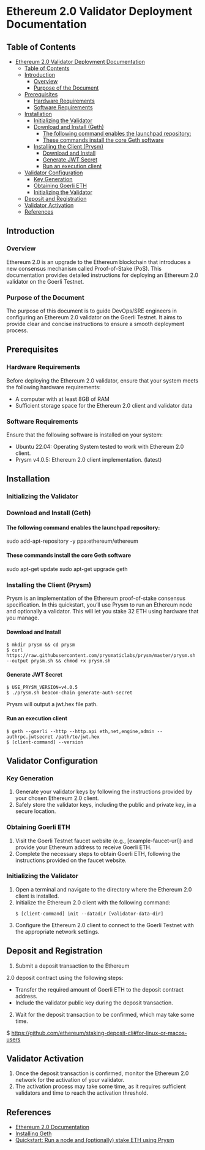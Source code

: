 # Ethereum 2.0 Validator Deployment Documentation

## Table of Contents

- [Ethereum 2.0 Validator Deployment Documentation](#ethereum-20-validator-deployment-documentation)
  - [Table of Contents](#table-of-contents)
  - [Introduction](#introduction)
    - [Overview](#overview)
    - [Purpose of the Document](#purpose-of-the-document)
  - [Prerequisites](#prerequisites)
    - [Hardware Requirements](#hardware-requirements)
    - [Software Requirements](#software-requirements)
  - [Installation](#installation)
    - [Initializing the Validator](#initializing-the-validator)
    - [Download and Install (Geth)](#download-and-install-geth)
      - [The following command enables the launchpad repository:](#the-following-command-enables-the-launchpad-repository)
      - [These commands install the core Geth software](#these-commands-install-the-core-geth-software)
    - [Installing the Client (Prysm)](#installing-the-client-prysm)
      - [Download and Install](#download-and-install)
      - [Generate JWT Secret](#generate-jwt-secret)
      - [Run an execution client](#run-an-execution-client)
  - [Validator Configuration](#validator-configuration)
    - [Key Generation](#key-generation)
    - [Obtaining Goerli ETH](#obtaining-goerli-eth)
    - [Initializing the Validator](#initializing-the-validator-1)
  - [Deposit and Registration](#deposit-and-registration)
  - [Validator Activation](#validator-activation)
  - [References](#references)

## Introduction
### Overview
Ethereum 2.0 is an upgrade to the Ethereum blockchain that introduces a new consensus mechanism called Proof-of-Stake (PoS). This documentation provides detailed instructions for deploying an Ethereum 2.0 validator on the Goerli Testnet.

### Purpose of the Document
The purpose of this document is to guide DevOps/SRE engineers in configuring an Ethereum 2.0 validator on the Goerli Testnet. It aims to provide clear and concise instructions to ensure a smooth deployment process.

## Prerequisites
### Hardware Requirements
Before deploying the Ethereum 2.0 validator, ensure that your system meets the following hardware requirements:
- A computer with at least 8GB of RAM
- Sufficient storage space for the Ethereum 2.0 client and validator data

### Software Requirements
Ensure that the following software is installed on your system:
- Ubuntu 22.04: Operating System tested to work with Ethereum 2.0 client.
- Prysm v4.0.5: Ethereum 2.0 client implementation. (latest)

## Installation

### Initializing the Validator

### Download and Install (Geth)

#### The following command enables the launchpad repository:
sudo add-apt-repository -y ppa:ethereum/ethereum

#### These commands install the core Geth software
sudo apt-get update
sudo apt-get upgrade geth

### Installing the Client (Prysm)

Prysm is an implementation of the Ethereum proof-of-stake consensus specification. In this quickstart, you’ll use Prysm to run an Ethereum node and optionally a validator. This will let you stake 32 ETH using hardware that you manage.

#### Download and Install

   ```shell
   $ mkdir prysm && cd prysm
   $ curl https://raw.githubusercontent.com/prysmaticlabs/prysm/master/prysm.sh --output prysm.sh && chmod +x prysm.sh
   ```

#### Generate JWT Secret

   ```shell
   $ USE_PRYSM_VERSION=v4.0.5
   $ ./prysm.sh beacon-chain generate-auth-secret
   ```
Prysm will output a jwt.hex file path. 

#### Run an execution client
   ```shell
   $ geth --goerli --http --http.api eth,net,engine,admin --authrpc.jwtsecret /path/to/jwt.hex 
   $ [client-command] --version
   ```

## Validator Configuration
### Key Generation
1. Generate your validator keys by following the instructions provided by your chosen Ethereum 2.0 client.
2. Safely store the validator keys, including the public and private key, in a secure location.

### Obtaining Goerli ETH
1. Visit the Goerli Testnet faucet website (e.g., [example-faucet-url]) and provide your Ethereum address to receive Goerli ETH.
2. Complete the necessary steps to obtain Goerli ETH, following the instructions provided on the faucet website.

### Initializing the Validator
1. Open a terminal and navigate to the directory where the Ethereum 2.0 client is installed.
2. Initialize the Ethereum 2.0 client with the following command:
   ```shell
   $ [client-command] init --datadir [validator-data-dir]
   ```
3. Configure the Ethereum 2.0 client to connect to the Goerli Testnet with the appropriate network settings.

## Deposit and Registration
1. Submit a deposit transaction to the Ethereum

 2.0 deposit contract using the following steps:
   - Transfer the required amount of Goerli ETH to the deposit contract address.
   - Include the validator public key during the deposit transaction.
2. Wait for the deposit transaction to be confirmed, which may take some time.

$ https://github.com/ethereum/staking-deposit-cli#for-linux-or-macos-users

## Validator Activation
1. Once the deposit transaction is confirmed, monitor the Ethereum 2.0 network for the activation of your validator.
2. The activation process may take some time, as it requires sufficient validators and time to reach the activation threshold.

## References
- [Ethereum 2.0 Documentation](https://ethereum.org/eth2/)
- [Installing Geth](https://geth.ethereum.org/docs/getting-started/installing-geth)
- [Quickstart: Run a node and (optionally) stake ETH using Prysm](https://docs.prylabs.network/docs/install/install-with-script)
